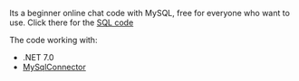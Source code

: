 Its a beginner online chat code with MySQL, free for everyone who want to use.
Click there for the [SQL code](https://github.com/Snewkovits/NetChat/blob/master/NetChat/Utils/MySQL.cs)

The code working with:
- .NET 7.0
- [MySqlConnector](https://mysqlconnector.net/)
